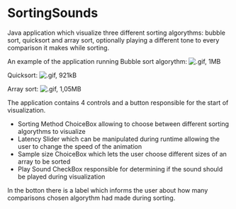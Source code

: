 # SortingSounds
Java application which visualize three different sorting algorythms: bubble sort, quicksort and array sort, optionally playing a different tone to every comparison it makes while sorting.

An example of the application running Bubble sort algorythm:
![.gif, 1MB](https://media.giphy.com/media/l41YAOAbwr23GKhRm/giphy.gif)

Quicksort:
![.gif, 921kB](https://media.giphy.com/media/l41YaFAS0dmt7dxW8/giphy.gif)

Array sort:
![.gif, 1,05MB](https://media.giphy.com/media/3oEjHQAh4VOiEZXeKI/giphy.gif)

The application contains 4 controls and a button responsible for the start of visualization.
* Sorting Method ChoiceBox allowing to choose between different sorting algorythms to visualize
* Latency Slider which can be manipulated during runtime allowing the user to change the speed of the animation
* Sample size ChoiceBox which lets the user choose different sizes of an array to be sorted
* Play Sound CheckBox responsible for determining if the sound should be played during visualization

In the botton there is a label which informs the user about how many comparisons chosen algorythm had made during sorting. 
